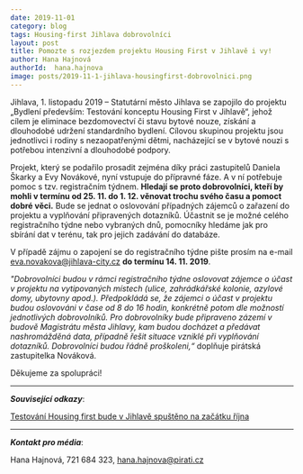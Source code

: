 ```yaml
---
date: 2019-11-01
category: blog
tags: Housing-first Jihlava dobrovolníci 
layout: post
title: Pomozte s rozjezdem projektu Housing First v Jihlavě i vy!
author: Hana Hajnová
authorId:  hana.hajnova
image: posts/2019-11-1-jihlava-housingfirst-dobrovolnici.png
---
```


Jihlava, 1. listopadu 2019 – Statutární město Jihlava se zapojilo do projektu „Bydlení především: Testování konceptu Housing First v Jihlavě“, jehož cílem je eliminace bezdomovectví či stavu bytové nouze, získání a dlouhodobé udržení standardního bydlení. Cílovou skupinou projektu jsou jednotlivci i rodiny s nezaopatřenými dětmi, nacházející se v bytové nouzi s potřebou intenzivní a dlouhodobé podpory. 

Projekt, který se podařilo prosadit zejména díky práci zastupitelů Daniela Škarky a Evy Novákové, nyní vstupuje do přípravné fáze. A v ní potřebuje pomoc s tzv. registračním týdnem. **Hledají se proto dobrovolníci, kteří by mohli v termínu od 25. 11. do 1. 12. věnovat trochu svého času a pomoct dobré věci.** Bude se jednat o oslovování případných zájemců o zařazení do projektu a vyplňování připravených dotazníků.  Účastnit se je možné celého registračního týdne nebo vybraných dnů, pomocníky hledáme jak pro sbírání dat v terénu, tak pro jejich zadávání do databáze.

V případě zájmu o zapojení se do registračního týdne pište prosím na e-mail <eva.novakova@jihlava-city.cz> **do termínu 14. 11. 2019**.

*"Dobrovolníci budou v rámci registračního týdne oslovovat zájemce o účast v projektu na vytipovaných místech (ulice, zahrádkářské kolonie, azylové domy, ubytovny apod.). Předpokládá se, že zájemci o účast v projektu budou oslovováni v čase od 8 do 16 hodin, konkrétně potom dle možností jednotlivých dobrovolníků. Pro dobrovolníky bude připraveno zázemí v budově Magistrátu města Jihlavy, kam budou docházet a předávat nashromážděná data, případně řešit situace vzniklé při vyplňování dotazníků. Dobrovolníci budou řádně proškoleni,“* doplňuje pirátská zastupitelka Nováková. 

Děkujeme za spolupráci!

---

***Související odkazy***:

[Testování Housing first bude v Jihlavě spuštěno na začátku října](https://vysocina.pirati.cz/aktuality/housing-first-jihlava.html)

---

***Kontakt pro média***:

Hana Hajnová, 721 684 323, hana.hajnova@pirati.cz
